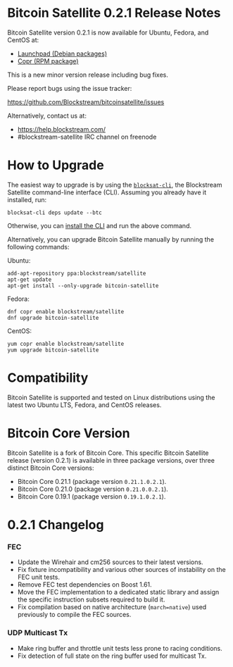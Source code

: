 Bitcoin Satellite 0.2.1 Release Notes
====================

Bitcoin Satellite version 0.2.1 is now available for Ubuntu, Fedora, and CentOS
at:

  - [Launchpad (Debian packages)](https://launchpad.net/~blockstream/+archive/ubuntu/satellite)
  - [Copr (RPM package)](https://copr.fedorainfracloud.org/coprs/blockstream/satellite/)

This is a new minor version release including bug fixes.

Please report bugs using the issue tracker:

  <https://github.com/Blockstream/bitcoinsatellite/issues>

Alternatively, contact us at:

  - <https://help.blockstream.com/>
  - #blockstream-satellite IRC channel on freenode

How to Upgrade
==============

The easiest way to upgrade is by using the
[`blocksat-cli`](https://github.com/Blockstream/satellite/blob/master/doc/quick-reference.md),
the Blockstream Satellite command-line interface (CLI). Assuming you already
have it installed, run:

```
blocksat-cli deps update --btc
```

Otherwise, you can [install the
CLI](https://github.com/Blockstream/satellite/blob/master/doc/quick-reference.md#1-cli-installation-and-upgrade)
and run the above command.

Alternatively, you can upgrade Bitcoin Satellite manually by running the
following commands:

Ubuntu:
```
add-apt-repository ppa:blockstream/satellite
apt-get update
apt-get install --only-upgrade bitcoin-satellite
```

Fedora:
```
dnf copr enable blockstream/satellite
dnf upgrade bitcoin-satellite
```

CentOS:
```
yum copr enable blockstream/satellite
yum upgrade bitcoin-satellite
```

Compatibility
==============

Bitcoin Satellite is supported and tested on Linux distributions using the
latest two Ubuntu LTS, Fedora, and CentOS releases.

Bitcoin Core Version
==============

Bitcoin Satellite is a fork of Bitcoin Core. This specific Bitcoin Satellite
release (version 0.2.1) is available in three package versions, over three
distinct Bitcoin Core versions:

- Bitcoin Core 0.21.1 (package version `0.21.1.0.2.1`).
- Bitcoin Core 0.21.0 (package version `0.21.0.0.2.1`).
- Bitcoin Core 0.19.1 (package version `0.19.1.0.2.1`).

0.2.1 Changelog
=================

### FEC
- Update the Wirehair and cm256 sources to their latest versions.
- Fix fixture incompatibility and various other sources of instability on the
  FEC unit tests.
- Remove FEC test dependencies on Boost 1.61.
- Move the FEC implementation to a dedicated static library and assign the
  specific instruction subsets required to build it.
- Fix compilation based on native architecture (`march=native`) used previously
  to compile the FEC sources.

### UDP Multicast Tx
- Make ring buffer and throttle unit tests less prone to racing conditions.
- Fix detection of full state on the ring buffer used for multicast Tx.
